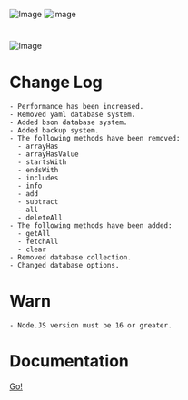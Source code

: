 ![Image](https://img.shields.io/npm/v/erax.db?color=%2351F9C0&label=erax.db)
![Image](https://img.shields.io/npm/dt/erax.db.svg?color=%2351FC0&maxAge=3600)

#

![Image](https://nodei.co/npm/erax.db.png?downloads=true&downloadRank=true&stars=true)

# Change Log

```npm
- Performance has been increased.
- Removed yaml database system.
- Added bson database system.
- Added backup system.
- The following methods have been removed:
  - arrayHas
  - arrayHasValue
  - startsWith
  - endsWith
  - includes
  - info
  - add
  - subtract
  - all
  - deleteAll
- The following methods have been added:
  - getAll
  - fetchAll
  - clear
- Removed database collection.
- Changed database options.
```

# Warn

```npm
- Node.JS version must be 16 or greater.
```

# Documentation

<a href="https://eraxdb.js.org/documentation/">Go!</a>
